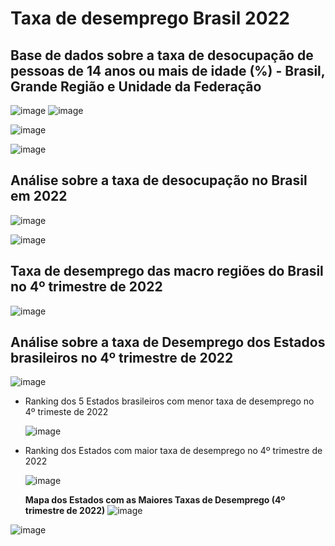 # Taxa de desemprego Brasil 2022

## Base de dados sobre a taxa de desocupação de pessoas de 14 anos ou mais de idade (%) - Brasil, Grande Região e Unidade da Federação

![image](https://github.com/gabriel2gomes/taxa_de_desemprego_Brasil_2022/assets/139660562/8ce9ce8d-84d8-4f95-a9b4-88ce5df6bd07)
![image](https://github.com/gabriel2gomes/taxa_de_desemprego_Brasil_2022/assets/139660562/ab4da0c9-c899-4069-a8fd-48c8d6ee25ba)


![image](https://github.com/gabriel2gomes/taxa_de_desemprego_Brasil_2022/assets/139660562/82e7d2d0-1ecb-4980-8b18-8de9434cfffd)

![image](https://github.com/gabriel2gomes/taxa_de_desemprego_Brasil_2022/assets/139660562/7f5e5b31-4b06-4bc3-8246-ceb10a3fa823)

## **Análise sobre a taxa de desocupação no Brasil em 2022**
![image](https://github.com/gabriel2gomes/taxa_de_desemprego_Brasil_2022/assets/139660562/f51f3d59-24ae-4d25-a4d5-c22bb12b3e4f)

![image](https://github.com/gabriel2gomes/taxa_de_desemprego_Brasil_2022/assets/139660562/818a6023-5c84-440e-96b1-9cc6d75132ab)

## **Taxa de desemprego das macro regiões do Brasil no 4º trimestre de 2022**
![image](https://github.com/gabriel2gomes/taxa_de_desemprego_Brasil_2022/assets/139660562/c701cce7-b161-42a7-8fe3-76d69d7b4171)

## **Análise sobre a taxa de Desemprego dos Estados brasileiros no 4º trimestre de 2022**
  ![image](https://github.com/gabriel2gomes/taxa_de_desemprego_Brasil_2022/assets/139660562/e9da04ac-e73a-408a-8583-355124fe5707)

 - Ranking dos 5 Estados brasileiros com menor taxa de desemprego no 4º trimeste de 2022

    ![image](https://github.com/gabriel2gomes/taxa_de_desemprego_Brasil_2022/assets/139660562/a3a7d1b1-3725-4d14-aca2-9615dd2b6f3b)

  - Ranking dos Estados com maior taxa de desemprego no 4º trimestre de 2022

    ![image](https://github.com/gabriel2gomes/taxa_de_desemprego_Brasil_2022/assets/139660562/70947058-cf44-4867-86ca-a7a1922440fd)


    
    **Mapa dos Estados com as Maiores Taxas de Desemprego (4º trimestre de 2022)**
   ![image](https://github.com/gabriel2gomes/taxa_de_desemprego_Brasil_2022/assets/139660562/62e2f042-5bd7-424c-bfe4-b25dd454d1cb)




![image](https://github.com/gabriel2gomes/taxa_de_desemprego_Brasil_2022/assets/139660562/12847947-7987-42d5-885e-17d031010c64)











